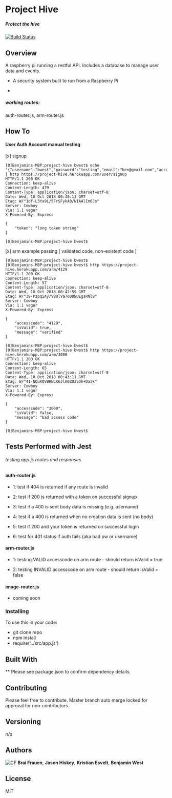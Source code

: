 # Project Hive
##### Protect the hive
[![Build Status](https://travis-ci.com/bgwest/project-hive.svg?branch=development)](https://travis-ci.com/bgwest/project-hive)
## Overview

A raspberry pi running a restful API. Includes a database to manage user data and events.

- A security system built to run from a Raspberry Pi

- 

##### working routes:

auth-router.js, arm-router.js

## How To

#### User Auth Account manual testing

[x] signup

```
[0]Benjamins-MBP:project-hive bwest$ echo '{"username":"bwest","password":"testing","email":"ben@gmail.com","accesscode":"4129"}' | http https://project-hive.herokuapp.com/user/signup
HTTP/1.1 200 OK
Connection: keep-alive
Content-Length: 479
Content-Type: application/json; charset=utf-8
Date: Wed, 10 Oct 2018 00:40:13 GMT
Etag: W/"1df-L3Ya9L/5FrSFykA0/NIAAlIm6Js"
Server: Cowboy
Via: 1.1 vegur
X-Powered-By: Express

{
    "token": "long token string"
}

[0]Benjamins-MBP:project-hive bwest$ 
```

[x] arm example passing [ validated code, non-existent code ]

```
[0]Benjamins-MBP:project-hive bwest$ 
[0]Benjamins-MBP:project-hive bwest$ http https://project-hive.herokuapp.com/arm/4129
HTTP/1.1 200 OK
Connection: keep-alive
Content-Length: 57
Content-Type: application/json; charset=utf-8
Date: Wed, 10 Oct 2018 00:42:59 GMT
Etag: W/"39-PzpqiAy/VBOlVa7oDONUEgsRNl8"
Server: Cowboy
Via: 1.1 vegur
X-Powered-By: Express

{
    "accesscode": "4129",
    "isValid": true,
    "message": "verified"
}

[0]Benjamins-MBP:project-hive bwest$ 
[0]Benjamins-MBP:project-hive bwest$ http https://project-hive.herokuapp.com/arm/3000
HTTP/1.1 200 OK
Connection: keep-alive
Content-Length: 65
Content-Type: application/json; charset=utf-8
Date: Wed, 10 Oct 2018 00:43:11 GMT
Etag: W/"41-NQuKQVBHNLK6Jl00Z025Dh+Da3k"
Server: Cowboy
Via: 1.1 vegur
X-Powered-By: Express

{
    "accesscode": "3000",
    "isValid": false,
    "message": "bad access code"
}

[0]Benjamins-MBP:project-hive bwest$
```


## Tests Performed with Jest

###### testing app.js routes and responses.

#### auth-router.js

* 1: test if 404 is returned if any route is invalid

* 2: test if 200 is returned with a token on successful signup

* 3: test if a 400 is sent body data is missing (e.g. username)

* 4: test if a 400 is returned when no creation data is sent (no body)

* 5: test if 200 and your token is returned on successful login

* 6: test for 401 status if auth fails (aka bad pw or username)

#### arm-router.js

* 1: testing VALID accesscode on arm route - should return isValid = true

* 2: testing INVALID accesscode on arm route - should return isValid = false

#### image-router.js

* coming soon

### Installing

To use this in your code:

- git clone repo 
- npm install 
- require('../src/app.js')

## Built With

** Please see package.json to confirm dependency details.

## Contributing

Please feel free to contribute. Master branch auto merge locked for approval for non-contributors.

## Versioning

*n/a*

## Authors

![CF](http://i.imgur.com/7v5ASc8.png) **Brai Frauen**, **Jason Hiskey**, **Kristian Esvelt**, **Benjamin West**

## License

MIT
